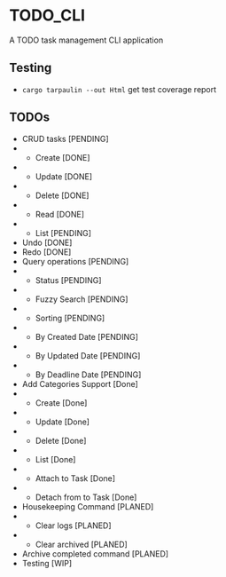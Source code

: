 # TODO_CLI

A TODO task management CLI application

## Testing

* `cargo tarpaulin --out Html` get test coverage report

## TODOs

* CRUD tasks [PENDING]
* * Create [DONE]
* * Update [DONE]
* * Delete [DONE]
* * Read [DONE]
* * List [PENDING]
* Undo [DONE]
* Redo [DONE]
* Query operations [PENDING]
* * Status [PENDING]
* * Fuzzy Search [PENDING]
* * Sorting [PENDING]
* * By Created Date [PENDING]
* * By Updated Date [PENDING]
* * By Deadline Date [PENDING]
* Add Categories Support [Done]
* * Create [Done]
* * Update [Done]
* * Delete [Done]
* * List [Done]
* * Attach to Task [Done]
* * Detach from to Task [Done]
* Housekeeping Command [PLANED]
* * Clear logs [PLANED]
* * Clear archived [PLANED]
* Archive completed command [PLANED]
* Testing [WIP]
